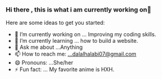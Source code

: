 ### Hi there , this is what i am currently working on👋



Here are some ideas to get you started:

- 🔭 I’m currently working on ... Improving my coding skills.
- 🌱 I’m currently learning ... how to build a website.
- 💬 Ask me about ...Anything
- 📫 How to reach me: ...dalalhalabi07@gmail.com
- 😄 Pronouns: ...She/her
- ⚡ Fun fact: ... My favorite anime is HXH.
